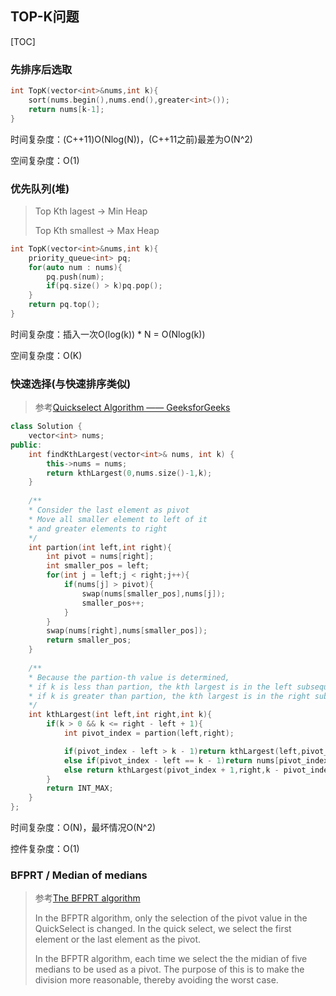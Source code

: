 ## TOP-K问题

[TOC]

### 先排序后选取

```c++
int TopK(vector<int>&nums,int k){
    sort(nums.begin(),nums.end(),greater<int>());
    return nums[k-1];
}
```

时间复杂度：(C++11)O(Nlog(N))，(C++11之前)最差为O(N^2)

空间复杂度：O(1)

### 优先队列(堆)

> Top Kth lagest  -> Min Heap
>
> Top Kth smallest -> Max Heap 

```c++
int TopK(vector<int>&nums,int k){
    priority_queue<int> pq;
    for(auto num : nums){
        pq.push(num);
        if(pq.size() > k)pq.pop();
    }
    return pq.top();
}
```

时间复杂度：插入一次O(log(k)) * N = O(Nlog(k))

空间复杂度：O(K)

### 快速选择(与快速排序类似)

> 参考[Quickselect Algorithm —— GeeksforGeeks](https://www.geeksforgeeks.org/quickselect-algorithm/)

```c++
class Solution {
    vector<int> nums;
public:
    int findKthLargest(vector<int>& nums, int k) {
        this->nums = nums;
        return kthLargest(0,nums.size()-1,k);
    }
	
    /**
    * Consider the last element as pivot
    * Move all smaller element to left of it
	* and greater elements to right
	*/
    int partion(int left,int right){
        int pivot = nums[right];
        int smaller_pos = left;
        for(int j = left;j < right;j++){
            if(nums[j] > pivot){
                swap(nums[smaller_pos],nums[j]);
                smaller_pos++;
            }
        }
        swap(nums[right],nums[smaller_pos]);
        return smaller_pos;
    }
    
    /**
    * Because the partion-th value is determined, 
    * if k is less than partion, the kth largest is in the left subsequence, 
    * if k is greater than partion, the kth largest is in the right subsequence
    */
    int kthLargest(int left,int right,int k){
        if(k > 0 && k <= right - left + 1){
            int pivot_index = partion(left,right);

            if(pivot_index - left > k - 1)return kthLargest(left,pivot_index-1,k);
            else if(pivot_index - left == k - 1)return nums[pivot_index];
            else return kthLargest(pivot_index + 1,right,k - pivot_index + left - 1);
        }
        return INT_MAX;
    }
};
```

时间复杂度：O(N)，最坏情况O(N^2)

控件复杂度：O(1)

### BFPRT / Median of medians

> 参考[The BFPRT algorithm](http://wwwmayr.in.tum.de/lehre/vtc/FundAlg/chap3/chap3.3.xml)
>
> In the BFPTR algorithm, only the selection of the pivot value in the QuickSelect is changed. In the quick select, we select the first element or the last element as the pivot. 
>
> In the BFPTR algorithm, each time we select the the midian of five medians to be used as a pivot. The purpose of this is to make the division more reasonable, thereby avoiding the worst case.